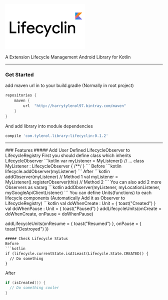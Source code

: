 
!["Lifecyclin"](/assets/lifecyclin-long.png)

A Extension Lifecycle Management Android Library for Kotlin
<hr/>

### Get Started

add maven url in to your build.gradle (Normally in root project)
```groovy
repositories {
    maven {
        url  "http://harrytylenol97.bintray.com/maven"
    }
}
```

And add library into module dependencies
```groovy
compile 'com.tylenol.library:lifecyclin:0.1.2'
```

<hr/>
### Features
##### Add User Defined LifecycleObserver to LifecycleRegistry
First you should define class which inherits LifecycleObserver
```kotlin
var myListener = MyListener()
// ...
class MyListener : LifecycleObserver { /**/ }
```
Before
```kotlin
lifecycle.addObserver(myListener)
```
After
```kotlin
addObserver(myListener) // Method 1
val myListener = MyListener().registerObserver(this) // Method 2
```
You can also add 2 more Observers as vararg
```kotlin
addObserver(myListener, myLocationListener, myGoogleApiClientListener)
```
You can define Units(functions) to each lifecycle components (Automatically Add it as Observer to LifecycleRegistry)
```kotlin
val doWhenCreate : Unit = { toast("Created") }
val doWhenPause : Unit  = { toast("Paused") }
addLifecycleUnits(onCreate = doWhenCreate, onPause = doWhenPause)

addLifecycleUnits(onResume = { toast("Resumed") }, onPause = { toast("Destroyed") })
```
##### Check Lifecycle Status
Before
```kotlin
if (lifecycle.currentState.isAtLeast(Lifecycle.State.CREATED)) {
  // Do something
}
```
After
```kotlin
if (isCreated()) {
  // Do something cooler
}
```

